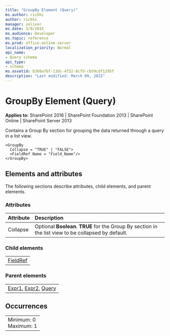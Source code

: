 ```yaml
---
title: "GroupBy Element (Query)"
ms.author: rickki
author: rickki
manager: soliver
ms.date: 3/9/2015
ms.audience: Developer
ms.topic: reference
ms.prod: office-online-server
localization_priority: Normal
api_name:
- Query schema
api_type:
- schema
ms.assetid: b368a7bf-13dc-4752-8cfd-cb59cdf1295f
description: "Last modified: March 09, 2015"
---
```


# GroupBy Element (Query)

 
  
 **Applies to:** SharePoint 2016 | SharePoint Foundation 2013 | SharePoint Online | SharePoint Server 2013
  
Contains a Group By section for grouping the data returned through a query in a list view.
  
```
<GroupBy
  Collapse = "TRUE" | "FALSE">
  <FieldRef Name = "Field_Name"/>
</GroupBy>
```

## Elements and attributes

The following sections describe attributes, child elements, and parent elements.

### Attributes

|**Attribute**|**Description**|
|:-----|:-----|
|Collapse  <br/> |Optional **Boolean**. **TRUE** for the Group By section in the list view to be collapsed by default.  <br/> |
   
### Child elements

||
|:-----|
|[FieldRef](fieldref-element-query.md)|
   
### Parent elements

||
|:-----|
|[Expr1](../../collaborative-application-markup-language-caml-schemas/view-schema/expr1-element-view.md), [Expr2](../../collaborative-application-markup-language-caml-schemas/view-schema/expr2-element-view.md), [Query](../../collaborative-application-markup-language-caml-schemas/list-schema/query-element-list.md)|
   
## Occurrences

||
|:-----|
|Minimum: 0  <br/> Maximum: 1  <br/> |
   

